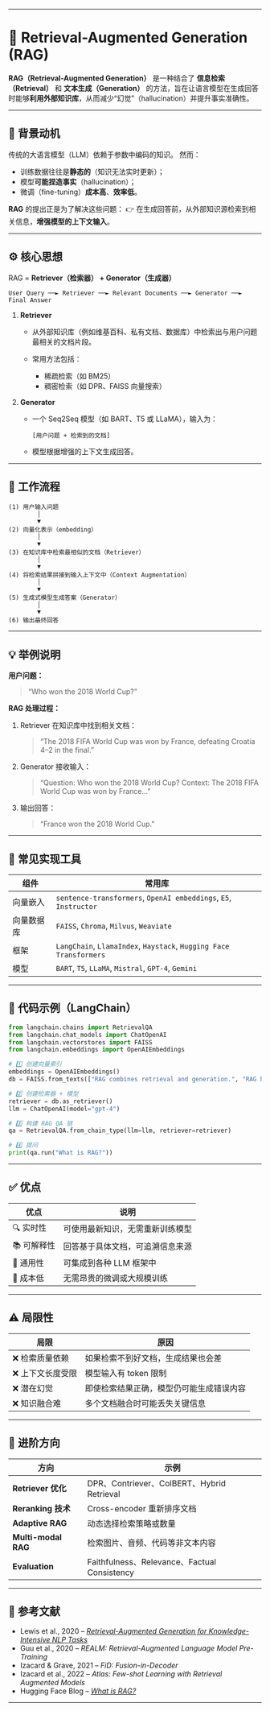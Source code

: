 

---

# 🧩 Retrieval-Augmented Generation (RAG)

**RAG（Retrieval-Augmented Generation）** 是一种结合了 **信息检索（Retrieval）** 和 **文本生成（Generation）** 的方法，旨在让语言模型在生成回答时能够**利用外部知识库**，从而减少“幻觉”（hallucination）并提升事实准确性。

---

## 🧠 背景动机

传统的大语言模型（LLM）依赖于参数中编码的知识。
然而：

* 训练数据往往是**静态的**（知识无法实时更新）；
* 模型**可能捏造事实**（hallucination）；
* 微调（fine-tuning）**成本高**、**效率低**。

**RAG** 的提出正是为了解决这些问题：
👉 在生成回答前，从外部知识源检索到相关信息，**增强模型的上下文输入**。

---

## ⚙️ 核心思想

RAG = **Retriever（检索器） + Generator（生成器）**

```
User Query ──► Retriever ──► Relevant Documents ──► Generator ──► Final Answer
```

1. **Retriever**

   * 从外部知识库（例如维基百科、私有文档、数据库）中检索出与用户问题最相关的文档片段。
   * 常用方法包括：

     * 稀疏检索（如 BM25）
     * 稠密检索（如 DPR、FAISS 向量搜索）

2. **Generator**

   * 一个 Seq2Seq 模型（如 BART、T5 或 LLaMA），输入为：

     ```
     [用户问题 + 检索到的文档]
     ```
   * 模型根据增强的上下文生成回答。

---

## 🔄 工作流程

```
(1) 用户输入问题
        │
        ▼
(2) 向量化表示（embedding）
        │
        ▼
(3) 在知识库中检索最相似的文档（Retriever）
        │
        ▼
(4) 将检索结果拼接到输入上下文中（Context Augmentation）
        │
        ▼
(5) 生成式模型生成答案（Generator）
        │
        ▼
(6) 输出最终回答
```

---

## 💡 举例说明

**用户问题：**

> “Who won the 2018 World Cup?”

**RAG 处理过程：**

1. Retriever 在知识库中找到相关文档：

   > “The 2018 FIFA World Cup was won by France, defeating Croatia 4–2 in the final.”
2. Generator 接收输入：

   > “Question: Who won the 2018 World Cup? Context: The 2018 FIFA World Cup was won by France...”
3. 输出回答：

   > “France won the 2018 World Cup.”

---

## 🧰 常见实现工具

| 组件    | 常用库                                                                |
| ----- | ------------------------------------------------------------------ |
| 向量嵌入  | `sentence-transformers`, `OpenAI embeddings`, `E5`, `Instructor`   |
| 向量数据库 | `FAISS`, `Chroma`, `Milvus`, `Weaviate`                            |
| 框架    | `LangChain`, `LlamaIndex`, `Haystack`, `Hugging Face Transformers` |
| 模型    | `BART`, `T5`, `LLaMA`, `Mistral`, `GPT-4`, `Gemini`                |

---

## 🧪 代码示例（LangChain）

```python
from langchain.chains import RetrievalQA
from langchain.chat_models import ChatOpenAI
from langchain.vectorstores import FAISS
from langchain.embeddings import OpenAIEmbeddings

# 1️⃣ 创建向量索引
embeddings = OpenAIEmbeddings()
db = FAISS.from_texts(["RAG combines retrieval and generation.", "RAG helps reduce hallucinations."], embeddings)

# 2️⃣ 创建检索器 + 模型
retriever = db.as_retriever()
llm = ChatOpenAI(model="gpt-4")

# 3️⃣ 构建 RAG QA 链
qa = RetrievalQA.from_chain_type(llm=llm, retriever=retriever)

# 4️⃣ 提问
print(qa.run("What is RAG?"))
```

---

## ✅ 优点

| 优点      | 说明               |
| ------- | ---------------- |
| 🔍 实时性  | 可使用最新知识，无需重新训练模型 |
| 📚 可解释性 | 回答基于具体文档，可追溯信息来源 |
| 🧩 通用性  | 可集成到各种 LLM 框架中   |
| 💸 成本低  | 无需昂贵的微调或大规模训练    |

---

## ⚠️ 局限性

| 局限        | 原因                   |
| --------- | -------------------- |
| ❌ 检索质量依赖  | 如果检索不到好文档，生成结果也会差    |
| ❌ 上下文长度受限 | 模型输入有 token 限制       |
| ❌ 潜在幻觉    | 即使检索结果正确，模型仍可能生成错误内容 |
| ❌ 知识融合难   | 多个文档融合时可能丢失关键信息      |

---

## 🚀 进阶方向

| 方向                  | 示例                                         |
| ------------------- | ------------------------------------------ |
| **Retriever 优化**    | DPR、Contriever、ColBERT、Hybrid Retrieval    |
| **Reranking 技术**    | Cross-encoder 重新排序文档                       |
| **Adaptive RAG**    | 动态选择检索策略或数量                                |
| **Multi-modal RAG** | 检索图片、音频、代码等非文本内容                           |
| **Evaluation**      | Faithfulness、Relevance、Factual Consistency |

---

## 📄 参考文献

* Lewis et al., 2020 – [*Retrieval-Augmented Generation for Knowledge-Intensive NLP Tasks*](https://arxiv.org/abs/2005.11401)
* Guu et al., 2020 – *REALM: Retrieval-Augmented Language Model Pre-Training*
* Izacard & Grave, 2021 – *FiD: Fusion-in-Decoder*
* Izacard et al., 2022 – *Atlas: Few-shot Learning with Retrieval Augmented Models*
* Hugging Face Blog – [*What is RAG?*](https://huggingface.co/blog/rag)

---


